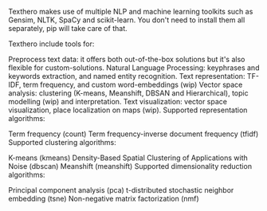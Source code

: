 Texthero makes use of multiple NLP and machine learning toolkits such as Gensim, NLTK, SpaCy and scikit-learn. You don't need to install them all separately, pip will take care of that.

Texthero include tools for:

Preprocess text data: it offers both out-of-the-box solutions but it's also flexible for custom-solutions.
Natural Language Processing: keyphrases and keywords extraction, and named entity recognition.
Text representation: TF-IDF, term frequency, and custom word-embeddings (wip)
Vector space analysis: clustering (K-means, Meanshift, DBSAN and Hierarchical), topic modelling (wip) and interpretation.
Text visualization: vector space visualization, place localization on maps (wip).
Supported representation algorithms:

Term frequency (count)
Term frequency-inverse document frequency (tfidf)
Supported clustering algorithms:

K-means (kmeans)
Density-Based Spatial Clustering of Applications with Noise (dbscan)
Meanshift (meanshift)
Supported dimensionality reduction algorithms:

Principal component analysis (pca)
t-distributed stochastic neighbor embedding (tsne)
Non-negative matrix factorization (nmf)
